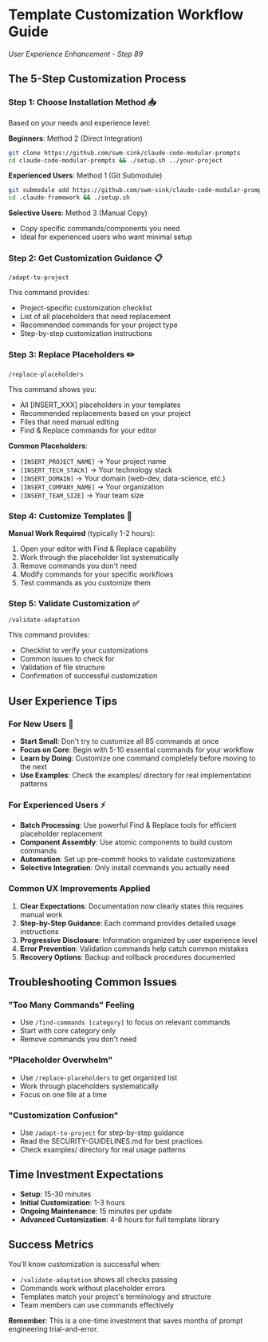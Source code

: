 # Template Customization Workflow Guide
*User Experience Enhancement - Step 89*

## The 5-Step Customization Process

### Step 1: Choose Installation Method 📥
Based on your needs and experience level:

**Beginners**: Method 2 (Direct Integration)
```bash
git clone https://github.com/swm-sink/claude-code-modular-prompts
cd claude-code-modular-prompts && ./setup.sh ../your-project
```

**Experienced Users**: Method 1 (Git Submodule) 
```bash
git submodule add https://github.com/swm-sink/claude-code-modular-prompts .claude-framework
cd .claude-framework && ./setup.sh
```

**Selective Users**: Method 3 (Manual Copy)
- Copy specific commands/components you need
- Ideal for experienced users who want minimal setup

### Step 2: Get Customization Guidance 📋
```
/adapt-to-project
```
This command provides:
- Project-specific customization checklist
- List of all placeholders that need replacement
- Recommended commands for your project type
- Step-by-step customization instructions

### Step 3: Replace Placeholders ✏️
```
/replace-placeholders
```
This command shows you:
- All [INSERT_XXX] placeholders in your templates
- Recommended replacements based on your project
- Files that need manual editing
- Find & Replace commands for your editor

**Common Placeholders**:
- `[INSERT_PROJECT_NAME]` → Your project name
- `[INSERT_TECH_STACK]` → Your technology stack  
- `[INSERT_DOMAIN]` → Your domain (web-dev, data-science, etc.)
- `[INSERT_COMPANY_NAME]` → Your organization
- `[INSERT_TEAM_SIZE]` → Your team size

### Step 4: Customize Templates 🔧
**Manual Work Required** (typically 1-2 hours):
1. Open your editor with Find & Replace capability
2. Work through the placeholder list systematically
3. Remove commands you don't need
4. Modify commands for your specific workflows
5. Test commands as you customize them

### Step 5: Validate Customization ✅
```
/validate-adaptation
```
This command provides:
- Checklist to verify your customizations
- Common issues to check for
- Validation of file structure
- Confirmation of successful customization

## User Experience Tips

### For New Users 🌱
- **Start Small**: Don't try to customize all 85 commands at once
- **Focus on Core**: Begin with 5-10 essential commands for your workflow
- **Learn by Doing**: Customize one command completely before moving to the next
- **Use Examples**: Check the examples/ directory for real implementation patterns

### For Experienced Users ⚡
- **Batch Processing**: Use powerful Find & Replace tools for efficient placeholder replacement
- **Component Assembly**: Use atomic components to build custom commands
- **Automation**: Set up pre-commit hooks to validate customizations
- **Selective Integration**: Only install commands you actually need

### Common UX Improvements Applied

1. **Clear Expectations**: Documentation now clearly states this requires manual work
2. **Step-by-Step Guidance**: Each command provides detailed usage instructions
3. **Progressive Disclosure**: Information organized by user experience level
4. **Error Prevention**: Validation commands help catch common mistakes
5. **Recovery Options**: Backup and rollback procedures documented

## Troubleshooting Common Issues

### "Too Many Commands" Feeling
- Use `/find-commands [category]` to focus on relevant commands
- Start with core category only
- Remove commands you don't need

### "Placeholder Overwhelm"
- Use `/replace-placeholders` to get organized list
- Work through placeholders systematically
- Focus on one file at a time

### "Customization Confusion"  
- Use `/adapt-to-project` for step-by-step guidance
- Read the SECURITY-GUIDELINES.md for best practices
- Check examples/ directory for real usage patterns

## Time Investment Expectations

- **Setup**: 15-30 minutes
- **Initial Customization**: 1-3 hours  
- **Ongoing Maintenance**: 15 minutes per update
- **Advanced Customization**: 4-8 hours for full template library

## Success Metrics

You'll know customization is successful when:
- `/validate-adaptation` shows all checks passing
- Commands work without placeholder errors
- Templates match your project's terminology and structure
- Team members can use commands effectively

**Remember**: This is a one-time investment that saves months of prompt engineering trial-and-error.